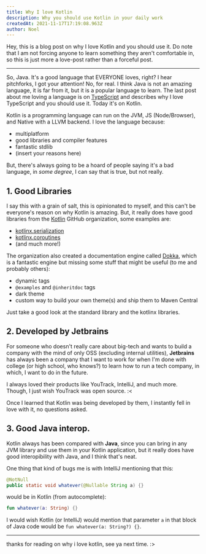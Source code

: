 ```yaml
---
title: Why I love Kotlin
description: Why you should use Kotlin in your daily work
createdAt: 2021-11-17T17:19:08.963Z
author: Noel
---
```


Hey, this is a blog post on why I love Kotlin and you should use it. Do note that I am not forcing anyone to learn something they aren't comfortable
in, so this is just more a love-post rather than a forceful post.

---

So, Java. It's a good language that EVERYONE loves, right? I hear pitchforks, I got your attention! No, for real. I think Java is not an amazing language,
it is far from it, but it is a popular language to learn. The last post about me loving a language is on [TypeScript](https://b.floof.gay/post/why-i-love-typescript)
and describes why I love TypeScript and you should use it. Today it's on Kotlin.

Kotlin is a programming language can run on the JVM, JS (Node/Browser), and Native with a LLVM backend. I love the language because:

- multiplatform
- good libraries and compiler features
- fantastic stdlib
- (insert your reasons here)

But, there's always going to be a hoard of people saying it's a bad language, in _some degree_, I can say that is true, but not really.

## 1. Good Libraries

I say this with a grain of salt, this is opinionated to myself, and this can't be everyone's reason on why Kotlin is amazing. But, it really
does have good libraries from the [Kotlin](https://github.com/Kotlin) GitHub organization, some examples are:

- [kotlinx.serialization](https://github.com/Kotlin/kotlinx.serialization)
- [kotlinx.coroutines](https://github.com/Kotlin/kotlinx.coroutines)
- (and much more!)

The organization also created a documentation engine called [Dokka](https://github.com/Kotlin/Dokka), which is a fantastic engine but missing some stuff
that might be useful (to me and probably others):

- dynamic tags
- `@examples` and `@inheritdoc` tags
- dark theme
- custom way to build your own theme(s) and ship them to Maven Central

Just take a good look at the standard library and the kotlinx libraries.

## 2. Developed by Jetbrains

For someone who doesn't really care about big-tech and wants to build a company with the mind of only OSS (excluding internal utilities), **Jetbrains** has always
been a company that I want to work for when I'm done with college (or high school, who knows?) to learn how to run a tech company, in which, I want to do in the future.

I always loved their products like YouTrack, IntelliJ, and much more. Though, I just wish YouTrack was open source. :<

Once I learned that Kotlin was being developed by them, I instantly fell in love with it, no questions asked.

## 3. Good Java interop.

Kotlin always has been compared with **Java**, since you can bring in any JVM library and use them in your Kotlin application, but it really does have good
interopibility with Java, and I think that's neat.

One thing that kind of bugs me is with IntelliJ mentioning that this:

```java
@NotNull
public static void whatever(@Nullable String a) {}
```

would be in Kotlin (from autocomplete):

```kotlin
fun whatever(a: String) {}
```

I would wish Kotlin (or IntelliJ) would mention that parameter `a` in that block of Java code would be `fun whatever(a: String?) {}`.

---

thanks for reading on why i love kotlin, see ya next time. :>
